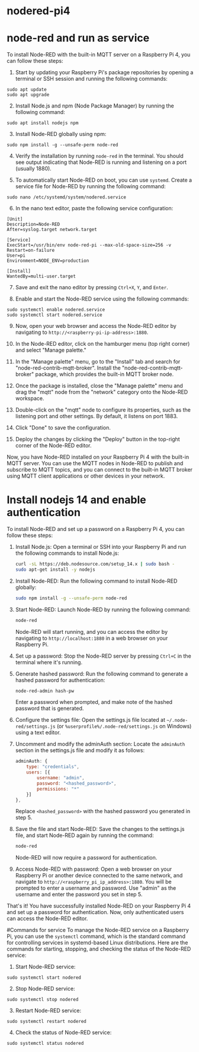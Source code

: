 # nodered-pi4
# node-red and run as service
To install Node-RED with the built-in MQTT server on a Raspberry Pi 4, you can follow these steps:

1. Start by updating your Raspberry Pi's package repositories by opening a terminal or SSH session and running the following commands:

```shell
sudo apt update
sudo apt upgrade
```

2. Install Node.js and npm (Node Package Manager) by running the following command:

```shell
sudo apt install nodejs npm
```

3. Install Node-RED globally using npm:

```shell
sudo npm install -g --unsafe-perm node-red
```

4. Verify the installation by running `node-red` in the terminal. You should see output indicating that Node-RED is running and listening on a port (usually 1880).

5. To automatically start Node-RED on boot, you can use `systemd`. Create a service file for Node-RED by running the following command:

```shell
sudo nano /etc/systemd/system/nodered.service
```

6. In the nano text editor, paste the following service configuration:

```plaintext
[Unit]
Description=Node-RED
After=syslog.target network.target

[Service]
ExecStart=/usr/bin/env node-red-pi --max-old-space-size=256 -v
Restart=on-failure
User=pi
Environment=NODE_ENV=production

[Install]
WantedBy=multi-user.target
```

7. Save and exit the nano editor by pressing `Ctrl+X`, `Y`, and `Enter`.

8. Enable and start the Node-RED service using the following commands:

```shell
sudo systemctl enable nodered.service
sudo systemctl start nodered.service
```

9. Now, open your web browser and access the Node-RED editor by navigating to `http://<raspberry-pi-ip-address>:1880`.

10. In the Node-RED editor, click on the hamburger menu (top right corner) and select "Manage palette."

11. In the "Manage palette" menu, go to the "Install" tab and search for "node-red-contrib-mqtt-broker". Install the "node-red-contrib-mqtt-broker" package, which provides the built-in MQTT broker node.

12. Once the package is installed, close the "Manage palette" menu and drag the "mqtt" node from the "network" category onto the Node-RED workspace.

13. Double-click on the "mqtt" node to configure its properties, such as the listening port and other settings. By default, it listens on port 1883.

14. Click "Done" to save the configuration.

15. Deploy the changes by clicking the "Deploy" button in the top-right corner of the Node-RED editor.

Now, you have Node-RED installed on your Raspberry Pi 4 with the built-in MQTT server. You can use the MQTT nodes in Node-RED to publish and subscribe to MQTT topics, and you can connect to the built-in MQTT broker using MQTT client applications or other devices in your network.

# Install nodejs 14 and enable authentication
To install Node-RED and set up a password on a Raspberry Pi 4, you can follow these steps:

1. Install Node.js: Open a terminal or SSH into your Raspberry Pi and run the following commands to install Node.js:

   ```bash
   curl -sL https://deb.nodesource.com/setup_14.x | sudo bash -
   sudo apt-get install -y nodejs
   ```

2. Install Node-RED: Run the following command to install Node-RED globally:

   ```bash
   sudo npm install -g --unsafe-perm node-red
   ```

3. Start Node-RED: Launch Node-RED by running the following command:

   ```bash
   node-red
   ```

   Node-RED will start running, and you can access the editor by navigating to `http://localhost:1880` in a web browser on your Raspberry Pi.

4. Set up a password: Stop the Node-RED server by pressing `Ctrl+C` in the terminal where it's running.

5. Generate hashed password: Run the following command to generate a hashed password for authentication:

   ```bash
   node-red-admin hash-pw
   ```

   Enter a password when prompted, and make note of the hashed password that is generated.

6. Configure the settings file: Open the settings.js file located at `~/.node-red/settings.js` (or `%userprofile%/.node-red/settings.js` on Windows) using a text editor.

7. Uncomment and modify the adminAuth section: Locate the `adminAuth` section in the settings.js file and modify it as follows:

   ```javascript
   adminAuth: {
       type: "credentials",
       users: [{
           username: "admin",
           password: "<hashed_password>",
           permissions: "*"
       }]
   },
   ```

   Replace `<hashed_password>` with the hashed password you generated in step 5.

8. Save the file and start Node-RED: Save the changes to the settings.js file, and start Node-RED again by running the command:

   ```bash
   node-red
   ```

   Node-RED will now require a password for authentication.

9. Access Node-RED with password: Open a web browser on your Raspberry Pi or another device connected to the same network, and navigate to `http://<raspberry_pi_ip_address>:1880`. You will be prompted to enter a username and password. Use "admin" as the username and enter the password you set in step 5.

That's it! You have successfully installed Node-RED on your Raspberry Pi 4 and set up a password for authentication. Now, only authenticated users can access the Node-RED editor.

#Commands for service
To manage the Node-RED service on a Raspberry Pi, you can use the `systemctl` command, which is the standard command for controlling services in systemd-based Linux distributions. Here are the commands for starting, stopping, and checking the status of the Node-RED service:

1. Start Node-RED service:
```
sudo systemctl start nodered
```

2. Stop Node-RED service:
```
sudo systemctl stop nodered
```

3. Restart Node-RED service:
```
sudo systemctl restart nodered
```

4. Check the status of Node-RED service:
```
sudo systemctl status nodered
```
